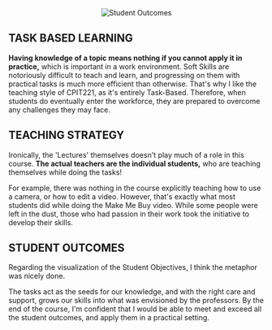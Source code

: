
<center>

<img style="max-height:500px;" className="sideImage" src="https://pbs.twimg.com/media/Elkyb1rXUAAK6z_?format=jpg&name=large" alt="Student Outcomes">

</center>

## TASK BASED LEARNING

**Having knowledge of a topic means nothing if you cannot apply it in practice,** which is important in a work environment. Soft Skills are notoriously difficult to teach and learn, and progressing on them with practical tasks is much more efficient than otherwise. That's why I like the teaching style of CPIT221, as it's entirely Task-Based. Therefore, when students do eventually enter the workforce, they are prepared to overcome any challenges they may face.

## TEACHING STRATEGY

Ironically, the 'Lectures' themselves doesn't play much of a role in this course. **The actual teachers are the individual students,** who are teaching themselves while doing the tasks!

For example, there was nothing in the course explicitly teaching how to use a camera, or how to edit a video. However, that's exactly what most students did while doing the Make Me Buy video. While some people were left in the dust, those who had passion in their work took the initiative to develop their skills.

## STUDENT OUTCOMES

Regarding the visualization of the Student Objectives, I think the metaphor was nicely done.

The tasks act as the seeds for our knowledge, and with the right care and support, grows our skills into what was envisioned by the professors. By the end of the course, I'm confident that I would be able to meet and exceed all the student outcomes, and apply them in a practical setting.

